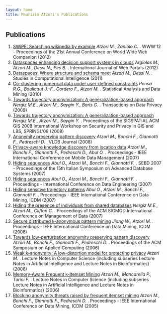 ```yaml
---
layout: home
title: Maurizio Atzori's Publications
---
```


Publications
--------

 1. [SWiPE: Searching wikipedia by example](http://dx.doi.org/doi:10.1145/2187980.2188036) _Atzori M., Zaniolo C._ . WWW'12 - Proceedings of the 21st Annual Conference on World Wide Web Companion (2012)
 1. [Dataspaces enhancing decision support systems in clouds](http://dx.doi.org/doi:10.4018/jwp.2012040103) _Argiolas M., Atzori M., Dessi N., Pes B._ . International Journal of Web Portals (2012)
 1. [Dataspaces: Where structure and schema meet](http://dx.doi.org/doi:10.1007/978-3-642-22913-8_5) _Atzori M., Dessi N._ . Studies in Computational Intelligence (2011)
 1. [Co-clustering numerical data under user-defined constraints](http://dx.doi.org/doi:10.1002/sam.10064) _Pensa R.G., Boulicaut J.-F., Cordero F., Atzori M._ . Statistical Analysis and Data Mining (2010)
 1. [Towards trajectory anonymization: A generalization-based approach](http://dx.doi.org/doi:0) _Nergiz M.E., Atzori M., Saygin Y., Baris G._ . Transactions on Data Privacy (2009)
 1. [Towards trajectory anonymization: A generalization-based approach](http://dx.doi.org/doi:10.1145/1503402.1503413) _Nergiz M.E., Atzori M., Saygin Y._ . Proceedings of the SIGSPATIAL ACM GIS 2008 International Workshop on Security and Privacy in GIS and LBS, SPRINGL'08 (2008)
 1. [Anonymity preserving pattern discovery](http://dx.doi.org/doi:10.1007/s00778-006-0034-x) _Atzori M., Bonchi F., Giannotti F., Pedreschi D._ . VLDB Journal (2008)
 1. [Privacy-aware knowledge discovery from location data](http://dx.doi.org/doi:10.1109/MDM.2007.59) _Atzori M., Bonchi F., Giannotti F., Pedreschi D., Abul O._ . Proceedings - IEEE International Conference on Mobile Data Management (2007)
 1. [Hiding sequences](http://dx.doi.org/doi:0) _Abul O., Atzori M., Bonchi F., Giannotti F._ . SEBD 2007 - Proceedings of the 15th Italian Symposium on Advanced Database Systems (2007)
 1. [Hiding sequences](http://dx.doi.org/doi:10.1109/ICDEW.2007.4400985) _Abul O., Atzori M., Bonchi F., Giannotti F._ . Proceedings - International Conference on Data Engineering (2007)
 1. [Hiding sensitive trajectory patterns](http://dx.doi.org/doi:10.1109/ICDMW.2007.93) _Abul O., Atzori M., Bonchi F., Giannotti F._ . Proceedings - IEEE International Conference on Data Mining, ICDM (2007)
 1. [Hiding the presence of individuals from shared databases](http://dx.doi.org/doi:10.1145/1247480.1247554) _Nergiz M.E., Atzori M., Clifton C._ . Proceedings of the ACM SIGMOD International Conference on Management of Data (2007)
 1. [Secure distributed k-anonymous pattern mining](http://dx.doi.org/doi:10.1109/ICDM.2006.140) _Jiang W., Atzori M._ . Proceedings - IEEE International Conference on Data Mining, ICDM (2006)
 1. [Towards low-perturbation anonymity preserving pattern discovery](http://dx.doi.org/doi:0) _Atzori M., Bonchi F., Giannotti F., Pedreschi D._ . Proceedings of the ACM Symposium on Applied Computing (2006)
 1. [Weak k-anonymity: A low-distortion model for protecting privacy](http://dx.doi.org/doi:0) _Atzori M._ . Lecture Notes in Computer Science (including subseries Lecture Notes in Artificial Intelligence and Lecture Notes in Bioinformatics) (2006)
 1. [Memory-Aware Frequent k-Itemset Mining](http://dx.doi.org/doi:10.1007/11733492_3) _Atzori M., Mancarella P., Turini F._ . Lecture Notes in Computer Science (including subseries Lecture Notes in Artificial Intelligence and Lecture Notes in Bioinformatics) (2006)
 1. [Blocking anonymity threats raised by frequent itemset mining](http://dx.doi.org/doi:10.1109/ICDM.2005.37) _Atzori M., Bonchi F., Giannotti F., Pedreschi D._ . Proceedings - IEEE International Conference on Data Mining, ICDM (2005)
